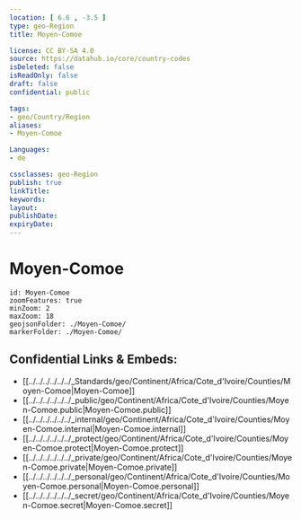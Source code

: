 ```yaml
---
location: [ 6.6 , -3.5 ] 
type: geo-Region
title: Moyen-Comoe

license: CC BY-SA 4.0
source: https://datahub.io/core/country-codes
isDeleted: false
isReadOnly: false
draft: false
confidential: public

tags:
- geo/Country/Region
aliases:
- Moyen-Comoe

Languages:
- de

cssclasses: geo-Region
publish: true
linkTitle: 
keywords: 
layout: 
publishDate: 
expiryDate: 
---
```


# Moyen-Comoe

```leaflet
id: Moyen-Comoe
zoomFeatures: true 
minZoom: 2 
maxZoom: 18
geojsonFolder: ./Moyen-Comoe/
markerFolder: ./Moyen-Comoe/
```


## Confidential Links & Embeds: 
- [[../../../../../../_Standards/geo/Continent/Africa/Cote_d'Ivoire/Counties/Moyen-Comoe|Moyen-Comoe]] 
- [[../../../../../../_public/geo/Continent/Africa/Cote_d'Ivoire/Counties/Moyen-Comoe.public|Moyen-Comoe.public]] 
- [[../../../../../../_internal/geo/Continent/Africa/Cote_d'Ivoire/Counties/Moyen-Comoe.internal|Moyen-Comoe.internal]] 
- [[../../../../../../_protect/geo/Continent/Africa/Cote_d'Ivoire/Counties/Moyen-Comoe.protect|Moyen-Comoe.protect]] 
- [[../../../../../../_private/geo/Continent/Africa/Cote_d'Ivoire/Counties/Moyen-Comoe.private|Moyen-Comoe.private]] 
- [[../../../../../../_personal/geo/Continent/Africa/Cote_d'Ivoire/Counties/Moyen-Comoe.personal|Moyen-Comoe.personal]] 
- [[../../../../../../_secret/geo/Continent/Africa/Cote_d'Ivoire/Counties/Moyen-Comoe.secret|Moyen-Comoe.secret]] 

